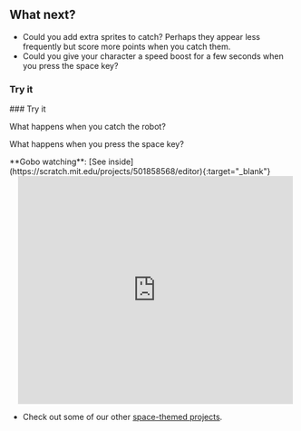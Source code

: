 ## What next?

- Could you add extra sprites to catch? Perhaps they appear less frequently but score more points when you catch them. 
- Could you give your character a speed boost for a few seconds when you press the space key? 

### Try it

<div style="display: flex; flex-wrap: wrap">
<div style="flex-basis: 200px; flex-grow: 1">  
### Try it 

What happens when you catch the robot? 

What happens when you press the space key?

</div>
<div>
**Gobo watching**: [See inside](https://scratch.mit.edu/projects/501858568/editor){:target="_blank"}
<div class="scratch-preview" style="margin-left: 15px;">
  <iframe allowtransparency="true" width="485" height="402" src="https://scratch.mit.edu/projects/embed/501858568/?autostart=false" frameborder="0"></iframe>
</div>
</div>


- Check out some of our other [space-themed projects](https://projects.raspberrypi.org/en/projects/generic-scratch-space-maze).